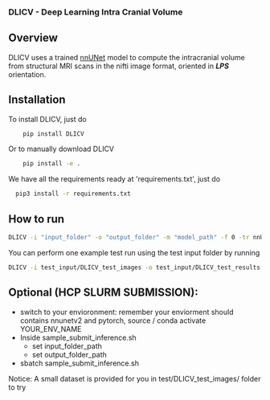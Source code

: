 ### DLICV - Deep Learning Intra Cranial Volume

## Overview

DLICV uses a trained [nnUNet](https://github.com/MIC-DKFZ/nnUNet/tree/nnunetv1) model to compute the intracranial volume from structural MRI scans in the nifti image format, oriented in _**LPS**_ orientation.

## Installation

To install DLICV, just do
```bash
    pip install DLICV
```

Or to manually download DLICV
```bash
    pip install -e .
```

We have all the requirements ready at 'requirements.txt', just do
```bash
  pip3 install -r requirements.txt
```

## How to run
```bash
DLICV -i "input_folder" -o "output_folder" -m "model_path" -f 0 -tr nnUNetTrainer -c 3d_fullres -p nnUNetPlans -d "id" -device cuda/cpu/mps
```

You can perform one example test run using the test input folder by running
```bash
DLICV -i test_input/DLICV_test_images -o test_input/DLICV_test_results -m nnunet_results -f 0 -tr nnUNetTrainer -c 3d_fullres -p nnUNetPlans -d 901 -device cuda
```

## Optional (HCP SLURM SUBMISSION):
  - switch to your envioronment: remember your enviorment should contains nnunetv2 and pytorch, source / conda activate YOUR_ENV_NAME
  - Inside sample_submit_inference.sh
      - set input_folder_path
      - set output_folder_path
  - sbatch sample_submit_inference.sh

Notice: A small dataset is provided for you in test/DLICV_test_images/ folder to try
